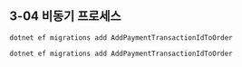 ## 3-04 비동기 프로세스

`dotnet ef migrations add AddPaymentTransactionIdToOrder`

`dotnet ef migrations add AddPaymentTransactionIdToOrder`